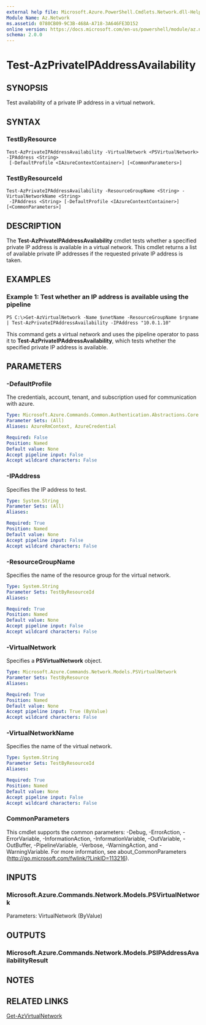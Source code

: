 ```yaml
---
external help file: Microsoft.Azure.PowerShell.Cmdlets.Network.dll-Help.xml
Module Name: Az.Network
ms.assetid: 0780CB09-9C3B-468A-A718-3A646FE3D152
online version: https://docs.microsoft.com/en-us/powershell/module/az.network/test-azprivateipaddressavailability
schema: 2.0.0
---
```


# Test-AzPrivateIPAddressAvailability

## SYNOPSIS
Test availability of a private IP address in a virtual network.

## SYNTAX

### TestByResource
```
Test-AzPrivateIPAddressAvailability -VirtualNetwork <PSVirtualNetwork> -IPAddress <String>
 [-DefaultProfile <IAzureContextContainer>] [<CommonParameters>]
```

### TestByResourceId
```
Test-AzPrivateIPAddressAvailability -ResourceGroupName <String> -VirtualNetworkName <String>
 -IPAddress <String> [-DefaultProfile <IAzureContextContainer>] [<CommonParameters>]
```

## DESCRIPTION
The **Test-AzPrivateIPAddressAvailability** cmdlet tests whether a specified private IP address is available in a virtual network.
This cmdlet returns a list of available private IP addresses if the requested private IP address is taken.

## EXAMPLES

### Example 1: Test whether an IP address is available using the pipeline
```
PS C:\>Get-AzVirtualNetwork -Name $vnetName -ResourceGroupName $rgname | Test-AzPrivateIPAddressAvailability -IPAddress "10.0.1.10"
```

This command gets a virtual network and uses the pipeline operator to pass it to **Test-AzPrivateIPAddressAvailability**, which tests whether the specified private IP address is available.

## PARAMETERS

### -DefaultProfile
The credentials, account, tenant, and subscription used for communication with azure.

```yaml
Type: Microsoft.Azure.Commands.Common.Authentication.Abstractions.Core.IAzureContextContainer
Parameter Sets: (All)
Aliases: AzureRmContext, AzureCredential

Required: False
Position: Named
Default value: None
Accept pipeline input: False
Accept wildcard characters: False
```

### -IPAddress
Specifies the IP address to test.

```yaml
Type: System.String
Parameter Sets: (All)
Aliases:

Required: True
Position: Named
Default value: None
Accept pipeline input: False
Accept wildcard characters: False
```

### -ResourceGroupName
Specifies the name of the resource group for the virtual network.

```yaml
Type: System.String
Parameter Sets: TestByResourceId
Aliases:

Required: True
Position: Named
Default value: None
Accept pipeline input: False
Accept wildcard characters: False
```

### -VirtualNetwork
Specifies a **PSVirtualNetwork** object.

```yaml
Type: Microsoft.Azure.Commands.Network.Models.PSVirtualNetwork
Parameter Sets: TestByResource
Aliases:

Required: True
Position: Named
Default value: None
Accept pipeline input: True (ByValue)
Accept wildcard characters: False
```

### -VirtualNetworkName
Specifies the name of the virtual network.

```yaml
Type: System.String
Parameter Sets: TestByResourceId
Aliases:

Required: True
Position: Named
Default value: None
Accept pipeline input: False
Accept wildcard characters: False
```

### CommonParameters
This cmdlet supports the common parameters: -Debug, -ErrorAction, -ErrorVariable, -InformationAction, -InformationVariable, -OutVariable, -OutBuffer, -PipelineVariable, -Verbose, -WarningAction, and -WarningVariable. For more information, see about_CommonParameters (http://go.microsoft.com/fwlink/?LinkID=113216).

## INPUTS

### Microsoft.Azure.Commands.Network.Models.PSVirtualNetwork
Parameters: VirtualNetwork (ByValue)

## OUTPUTS

### Microsoft.Azure.Commands.Network.Models.PSIPAddressAvailabilityResult

## NOTES

## RELATED LINKS

[Get-AzVirtualNetwork](./Get-AzVirtualNetwork.md)


